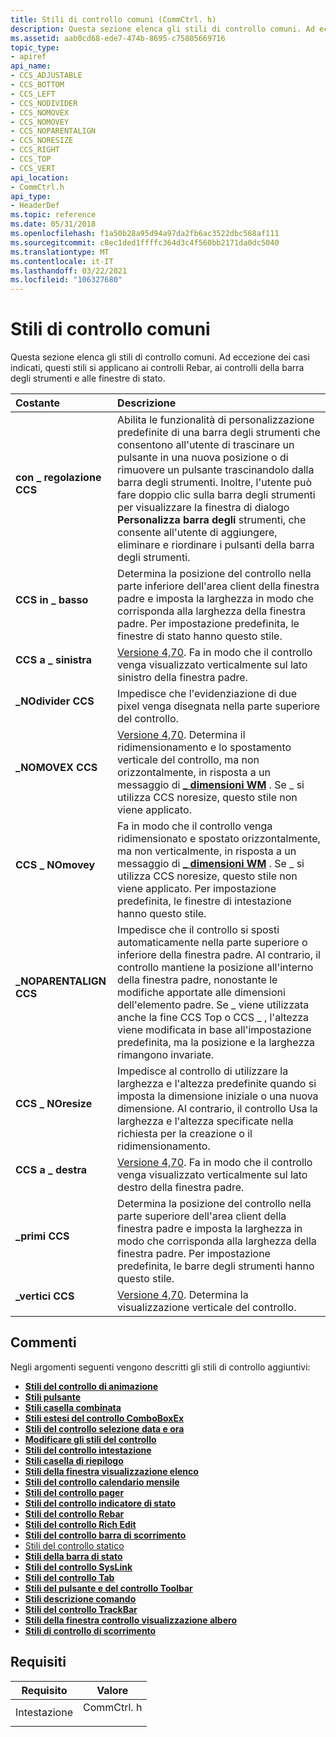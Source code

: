 ```yaml
---
title: Stili di controllo comuni (CommCtrl. h)
description: Questa sezione elenca gli stili di controllo comuni. Ad eccezione dei casi indicati, questi stili si applicano ai controlli Rebar, ai controlli della barra degli strumenti e alle finestre di stato.
ms.assetid: aab0cd68-ede7-474b-8695-c75805669716
topic_type:
- apiref
api_name:
- CCS_ADJUSTABLE
- CCS_BOTTOM
- CCS_LEFT
- CCS_NODIVIDER
- CCS_NOMOVEX
- CCS_NOMOVEY
- CCS_NOPARENTALIGN
- CCS_NORESIZE
- CCS_RIGHT
- CCS_TOP
- CCS_VERT
api_location:
- CommCtrl.h
api_type:
- HeaderDef
ms.topic: reference
ms.date: 05/31/2018
ms.openlocfilehash: f1a50b28a95d94a97da2fb6ac3522dbc568af111
ms.sourcegitcommit: c8ec1ded1ffffc364d3c4f560bb2171da0dc5040
ms.translationtype: MT
ms.contentlocale: it-IT
ms.lasthandoff: 03/22/2021
ms.locfileid: "106327680"
---
```

# <a name="common-control-styles"></a>Stili di controllo comuni

Questa sezione elenca gli stili di controllo comuni. Ad eccezione dei casi indicati, questi stili si applicano ai controlli Rebar, ai controlli della barra degli strumenti e alle finestre di stato.



| Costante                                                                                                                                                                  | Descrizione                                                                                                                                                                                                                                                                                                                                           |
|:--------------------------------------------------------------------------------------------------------------------------------------------------------------------------|:------------------------------------------------------------------------------------------------------------------------------------------------------------------------------------------------------------------------------------------------------------------------------------------------------------------------------------------------------|
| <span id="CCS_ADJUSTABLE"></span><span id="ccs_adjustable"></span><dl> <dt>**con \_ regolazione CCS**</dt> </dl>          | Abilita le funzionalità di personalizzazione predefinite di una barra degli strumenti che consentono all'utente di trascinare un pulsante in una nuova posizione o di rimuovere un pulsante trascinandolo dalla barra degli strumenti. Inoltre, l'utente può fare doppio clic sulla barra degli strumenti per visualizzare la finestra di dialogo **Personalizza barra degli** strumenti, che consente all'utente di aggiungere, eliminare e riordinare i pulsanti della barra degli strumenti.<br/> |
| <span id="CCS_BOTTOM"></span><span id="ccs_bottom"></span><dl> <dt>**CCS in \_ basso**</dt> </dl>                      | Determina la posizione del controllo nella parte inferiore dell'area client della finestra padre e imposta la larghezza in modo che corrisponda alla larghezza della finestra padre. Per impostazione predefinita, le finestre di stato hanno questo stile.<br/>                                                                                                                                          |
| <span id="CCS_LEFT"></span><span id="ccs_left"></span><dl> <dt>**CCS a \_ sinistra**</dt> </dl>                            | [Versione 4,70](common-controls-intro.md). Fa in modo che il controllo venga visualizzato verticalmente sul lato sinistro della finestra padre.<br/>                                                                                                                                                                                                            |
| <span id="CCS_NODIVIDER"></span><span id="ccs_nodivider"></span><dl> <dt>**\_NOdivider CCS**</dt> </dl>             | Impedisce che l'evidenziazione di due pixel venga disegnata nella parte superiore del controllo. <br/>                                                                                                                                                                                                                                                                |
| <span id="CCS_NOMOVEX"></span><span id="ccs_nomovex"></span><dl> <dt>**\_NOMOVEX CCS**</dt> </dl>                   | [Versione 4,70](common-controls-intro.md). Determina il ridimensionamento e lo spostamento verticale del controllo, ma non orizzontalmente, in risposta a un messaggio di [**\_ dimensioni WM**](/windows/desktop/winmsg/wm-size) . Se \_ si utilizza CCS noresize, questo stile non viene applicato.<br/>                                                                                                    |
| <span id="CCS_NOMOVEY"></span><span id="ccs_nomovey"></span><dl> <dt>**CCS \_ NOmovey**</dt> </dl>                   | Fa in modo che il controllo venga ridimensionato e spostato orizzontalmente, ma non verticalmente, in risposta a un messaggio di [**\_ dimensioni WM**](/windows/desktop/winmsg/wm-size) . Se \_ si utilizza CCS noresize, questo stile non viene applicato. Per impostazione predefinita, le finestre di intestazione hanno questo stile.<br/>                                                                                                    |
| <span id="CCS_NOPARENTALIGN"></span><span id="ccs_noparentalign"></span><dl> <dt>**\_NOPARENTALIGN CCS**</dt> </dl> | Impedisce che il controllo si sposti automaticamente nella parte superiore o inferiore della finestra padre. Al contrario, il controllo mantiene la posizione all'interno della finestra padre, nonostante le modifiche apportate alle dimensioni dell'elemento padre. Se \_ viene utilizzata anche la fine CCS Top o CCS \_ , l'altezza viene modificata in base all'impostazione predefinita, ma la posizione e la larghezza rimangono invariate. <br/>        |
| <span id="CCS_NORESIZE"></span><span id="ccs_noresize"></span><dl> <dt>**CCS \_ NOresize**</dt> </dl>                | Impedisce al controllo di utilizzare la larghezza e l'altezza predefinite quando si imposta la dimensione iniziale o una nuova dimensione. Al contrario, il controllo Usa la larghezza e l'altezza specificate nella richiesta per la creazione o il ridimensionamento. <br/>                                                                                                                                 |
| <span id="CCS_RIGHT"></span><span id="ccs_right"></span><dl> <dt>**CCS a \_ destra**</dt> </dl>                         | [Versione 4,70](common-controls-intro.md). Fa in modo che il controllo venga visualizzato verticalmente sul lato destro della finestra padre.<br/>                                                                                                                                                                                                           |
| <span id="CCS_TOP"></span><span id="ccs_top"></span><dl> <dt>**\_primi CCS**</dt> </dl>                               | Determina la posizione del controllo nella parte superiore dell'area client della finestra padre e imposta la larghezza in modo che corrisponda alla larghezza della finestra padre. Per impostazione predefinita, le barre degli strumenti hanno questo stile. <br/>                                                                                                                                                  |
| <span id="CCS_VERT"></span><span id="ccs_vert"></span><dl> <dt>**\_vertici CCS**</dt> </dl>                            | [Versione 4,70](common-controls-intro.md). Determina la visualizzazione verticale del controllo.<br/>                                                                                                                                                                                                                                                  |



## <a name="remarks"></a>Commenti

Negli argomenti seguenti vengono descritti gli stili di controllo aggiuntivi:

-   [**Stili del controllo di animazione**](animation-control-styles.md)
-   [**Stili pulsante**](button-styles.md)
-   [**Stili casella combinata**](combo-box-styles.md)
-   [**Stili estesi del controllo ComboBoxEx**](comboboxex-control-extended-styles.md)
-   [**Stili del controllo selezione data e ora**](date-and-time-picker-control-styles.md)
-   [**Modificare gli stili del controllo**](edit-control-styles.md)
-   [**Stili del controllo intestazione**](header-control-styles.md)
-   [**Stili casella di riepilogo**](list-box-styles.md)
-   [**Stili della finestra visualizzazione elenco**](list-view-window-styles.md)
-   [**Stili del controllo calendario mensile**](month-calendar-control-styles.md)
-   [**Stili del controllo pager**](pager-control-styles.md)
-   [**Stili del controllo indicatore di stato**](progress-bar-control-styles.md)
-   [**Stili del controllo Rebar**](rebar-control-styles.md)
-   [**Stili del controllo Rich Edit**](rich-edit-control-styles.md)
-   [**Stili del controllo barra di scorrimento**](scroll-bar-control-styles.md)
-   [Stili del controllo statico](static-control-styles.md)
-   [**Stili della barra di stato**](status-bar-styles.md)
-   [**Stili del controllo SysLink**](syslink-control-styles.md)
-   [**Stili del controllo Tab**](tab-control-styles.md)
-   [**Stili del pulsante e del controllo Toolbar**](toolbar-control-and-button-styles.md)
-   [**Stili descrizione comando**](tooltip-styles.md)
-   [**Stili del controllo TrackBar**](trackbar-control-styles.md)
-   [**Stili della finestra controllo visualizzazione albero**](tree-view-control-window-styles.md)
-   [**Stili di controllo di scorrimento**](up-down-control-styles.md)

## <a name="requirements"></a>Requisiti



| Requisito | Valore |
|-------------------|---------------------------------------------------------------------------------------|
| Intestazione<br/> | <dl> <dt>CommCtrl. h</dt> </dl> |



 

